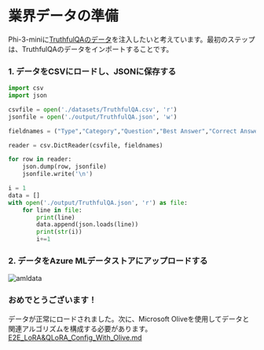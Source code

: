 # **業界データの準備**

Phi-3-miniに[TruthfulQAのデータ](https://github.com/sylinrl/TruthfulQA/blob/main/TruthfulQA.csv)を注入したいと考えています。最初のステップは、TruthfulQAのデータをインポートすることです。

### **1. データをCSVにロードし、JSONに保存する**

```python
import csv
import json

csvfile = open('./datasets/TruthfulQA.csv', 'r')
jsonfile = open('./output/TruthfulQA.json', 'w')

fieldnames = ("Type","Category","Question","Best Answer","Correct Answers","Incorrect Answers","Source")

reader = csv.DictReader(csvfile, fieldnames)

for row in reader:
    json.dump(row, jsonfile)
    jsonfile.write('\n')

i = 1
data = []
with open('./output/TruthfulQA.json', 'r') as file:
    for line in file:
        print(line)
        data.append(json.loads(line))
        print(str(i))
        i+=1
```

### **2. データをAzure MLデータストアにアップロードする**

![amldata](../../../../imgs/06/e2e/azureml_data.png)

### **おめでとうございます！**

データが正常にロードされました。次に、Microsoft Oliveを使用してデータと関連アルゴリズムを構成する必要があります。[E2E_LoRA&QLoRA_Config_With_Olive.md](./E2E_LoRA&QLoRA_Config_With_Olive.md)
